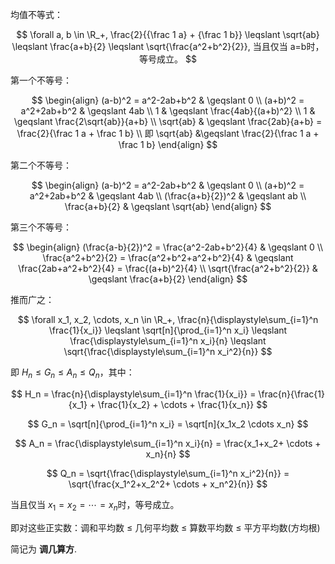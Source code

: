 

均值不等式： 

$$
\forall a, b \in \R_+, \frac{2}{{\frac 1 a} + {\frac 1 b}} \leqslant \sqrt{ab} \leqslant \frac{a+b}{2} \leqslant \sqrt{\frac{a^2+b^2}{2}}, 当且仅当 a=b时，等号成立。
$$

第一个不等号：

$$
\begin{align}
(a-b)^2 = a^2-2ab+b^2 & \geqslant 0 \\
(a+b)^2 = a^2+2ab+b^2 & \geqslant 4ab \\
1 & \geqslant \frac{4ab}{(a+b)^2} \\
1 & \geqslant \frac{2\sqrt{ab}}{a+b} \\
\sqrt{ab} & \geqslant \frac{2ab}{a+b} = \frac{2}{\frac 1 a + \frac 1 b} \\
即 \sqrt{ab} &\geqslant \frac{2}{\frac 1 a + \frac 1 b}
\end{align}
$$

第二个不等号：

$$
\begin{align}
(a-b)^2 = a^2-2ab+b^2 & \geqslant 0 \\
(a+b)^2 = a^2+2ab+b^2 & \geqslant 4ab \\
(\frac{a+b}{2})^2 & \geqslant ab \\
\frac{a+b}{2} & \geqslant \sqrt{ab}
\end{align}
$$

第三个不等号：

$$
\begin{align}
(\frac{a-b}{2})^2 = \frac{a^2-2ab+b^2}{4} & \geqslant 0 \\
\frac{a^2+b^2}{2} = \frac{a^2+b^2+a^2+b^2}{4} & \geqslant \frac{2ab+a^2+b^2}{4} = \frac{(a+b)^2}{4} \\
\sqrt{\frac{a^2+b^2}{2}} & \geqslant \frac{a+b}{2}
\end{align}
$$

推而广之：

$$
\forall x_1, x_2, \cdots, x_n \in \R_+, \frac{n}{\displaystyle\sum_{i=1}^n \frac{1}{x_i}} \leqslant \sqrt[n]{\prod_{i=1}^n x_i} \leqslant \frac{\displaystyle\sum_{i=1}^n x_i}{n} \leqslant \sqrt{\frac{\displaystyle\sum_{i=1}^n x_i^2}{n}}
$$

即 $H_n \leqslant G_n \leqslant A_n \leqslant Q_n$，其中：

$$
H_n = \frac{n}{\displaystyle\sum_{i=1}^n \frac{1}{x_i}} = \frac{n}{\frac{1}{x_1} + \frac{1}{x_2} + \cdots + \frac{1}{x_n}}
$$

$$
G_n = \sqrt[n]{\prod_{i=1}^n x_i} = \sqrt[n]{x_1x_2 \cdots x_n}
$$

$$
A_n = \frac{\displaystyle\sum_{i=1}^n x_i}{n} = \frac{x_1+x_2+ \cdots + x_n}{n}
$$

$$
Q_n = \sqrt{\frac{\displaystyle\sum_{i=1}^n x_i^2}{n}} = \sqrt{\frac{x_1^2+x_2^2+ \cdots + x_n^2}{n}}
$$

当且仅当 $x_1=x_2=\cdots =x_n$时，等号成立。

即对这些正实数：调和平均数 $\leqslant$ 几何平均数 $\leqslant$ 算数平均数 $\leqslant$ 平方平均数(方均根)

简记为 **调几算方**.

